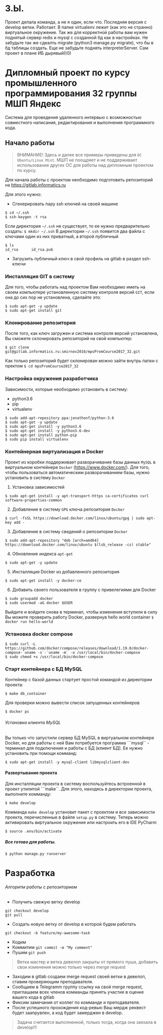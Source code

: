 # З.Ы.
Проект делала команда, а не я один, если что.
Последняя версия с develop ветки. Работает.
В папке virtualenv лежит (как это не странно) виртуальное окружение. Так же для корректной работы вам нужен поднятый сервер redis и mysql с созданной бд как в настройках. Не забудьте так же сдеалть migrate (python3 manage.py migrate), что бы в бд таблицы создать.
Еще не забудьте поднять interpreterServer.
Сам проект в плане ИБ дырявый))0)
# Дипломный проект по курсу промышленного программирования 32 группы МШП Яндекс
Система для проведения удаленного интервью с возможностью совместного
написания, редактирования и выполнения программного кода.

## Начало работы
> ВНИМАНИЕ! Здесь и далее все примеры приведены для ```OC Ubuntu/Linux Mint```. МШП не поощряет и не поддерживает использование других ОС для работы над дипломным проектом по курсу.

Для начала работы с проектом необходимо подготовить репозиторий
на https://gitlab.informatics.ru

Для этого нужно:
* Сгенерировать пару ssh ключей на своей машине

```
$ cd ~/.ssh
$ ssh-keygen -t rsa
```

Если директория ```~/.ssh``` не существует, то ее нужно предварительно
создать: ```$ mkdir ~/.ssh```
В директории ```~/.ssh``` появится два файла с ключами
один из них приватный, а второй публичный
```
$ ls
id_rsa      id_rsa.pub
```
* Загрузить публичный ключ в свой профиль на gitlab в раздел ssh-ключи

### Инсталляция GIT в систему
Для того, чтобы работать над проектом Вам необходимо иметь на своем компьютере установленную систему контроля версий ```GIT```,
если она до сих пор не установлена, сделайте это:
```
$ sudo apt-get -y update
$ sudo apt-get install git
```

### Клонирование репозитория
После того, как ключ загружен и система контроля версий установлена, Вы сможете склонировать репозиторий на свой компьютер:

 ```
 $ git clone git@gitlab.informatics.ru:smirnov2016/mpsPromCourse2017_32.git
 ```
 Как только репозиторий будет склонирован можно зайти внутрь папки с пректом ```$ cd mpsPromCourse2017_32```

### Настройка окружения разработчика
Зависимости, которые необходимо установить в систему:
* python3.6
* pip
* virtualenv

```
$ sudo add-apt-repository ppa:jonathonf/python-3.6
$ sudo apt-get -y update
$ sudo apt-get install -y python3.6
$ sudo apt-get install -y python3.6-dev
$ sudo apt-get install python-pip
$ sudo pip install virtualenv
```

### Контейнерная виртуализация и Docker
Проект из коробки поддерживает разворачивание базы данных ```MySQL``` в виртуальном контейнере ```Docker``` (https://www.docker.com/).
Для того, чтобы пользоваться автоматическим разворачиванием базы, нужно установить в систему ```Docker```
1.  Установка зависимостей

```
$ sudo apt-get install -y apt-transport-https ca-certificates curl software-properties-common
```

2. Добавление в систему ```GPG``` ключа репозитория ```Docker```

```
$ curl -fsSL https://download.docker.com/linux/ubuntu/gpg | sudo apt-key add -
```

3. Добавление в систему сведений о репозитории ```Docker```

```
$ sudo add-apt-repository "deb [arch=amd64] https://download.docker.com/linux/ubuntu $(lsb_release -cs) stable"
```

4. Обновление индекса ```apt-get```

```
$ sudo apt-get -y update
```

5. Инсталляция Docker из добавленного репозитория

```
$ sudo apt-get install -y docker-ce
```

6. Добавить своего пользователя в группу с привелегиями для Docker

```
$ sudo groupadd docker
$ sudo usermod -aG docker $USER
```

Выйдите и войдите снова в терминал, чтобы изменения вступили в силу
Вы можете проверить работу Docker, развернув hello world container ```$ docker run hello-world```

### Установка docker compose
```
$ sudo curl -L https://github.com/docker/compose/releases/download/1.19.0/docker-compose-`uname -s`-`uname -m` -o /usr/local/bin/docker-compose
$ sudo chmod +x /usr/local/bin/docker-compose
```

### Старт контейнера с БД MySQL
Контейнер с базой данных стартует простой командой из директории проекта:
```
$ make db_container
```
Для проверки можно вывести список запущенных контейнеров
```
$ docker ps
```

###### Установка клиента MySQL
Вы только что запустили сервер БД MySQL в виртуальном контейнере Docker, но для работы с ней Вам потребуется программа ```mysql`` -
терминал для подключения и работы с БД (клиент БД). Ее нужно установить при помощи комманд:
```
$ sudo apt-get install -y mysql-client libmysqlclient-dev
```

#### Развертывание проекта
Для инсталляции проекта в систему воспользуйтесь встроенной в проект утилитой ```make``. Для этого, находясь в директории проекта, выполните комманду:
```
$ make develop
```
Комманда ```make develop``` установит пакет с проектом и все зависимости проекта, перечисленные в файле ```setup.py``` в систему.
Теперь можно активировать виртуальное окружение или настроить его в IDE PyCharm
```
$ source .env/bin/activate
```

##### Все готово для работы.
```
$ python manage.py runserver
```

# Разработка

###### Алгоритм работы с репозиторием
* Получить свежую ветку develop

```
git checkout develop
git pull
```

* Создать новую ветку от develop в которой будем работать

```
git checkout -b feature/my-awesome-task
```

*  Кодим
* Коммитим ```git commit -m "My comment"```
* Пушим ```git push ```

> Ветка мастер и ветка девелоп закрыты от прямого пуша, добавить свои изменения можно только через merge request

* Заходим в gitlab создаем merge request своей ветки в девелоп, ставим проверяющим преподавателя.
* Сообщаем в Telegramm группу ссылку на свой merge request, приглашаем всех членов комманды принять участие в оценке вашего кода в gitlab
* Фиксим замечания от коллег по комманде и преподавателя.
* После успешного прохождения код-ревью Ваш мердж реквест будет заапрувлен, а код будет замерджен в develop.

> Задача считается выполненной, только тогда, когда она заехала в develop!!!
